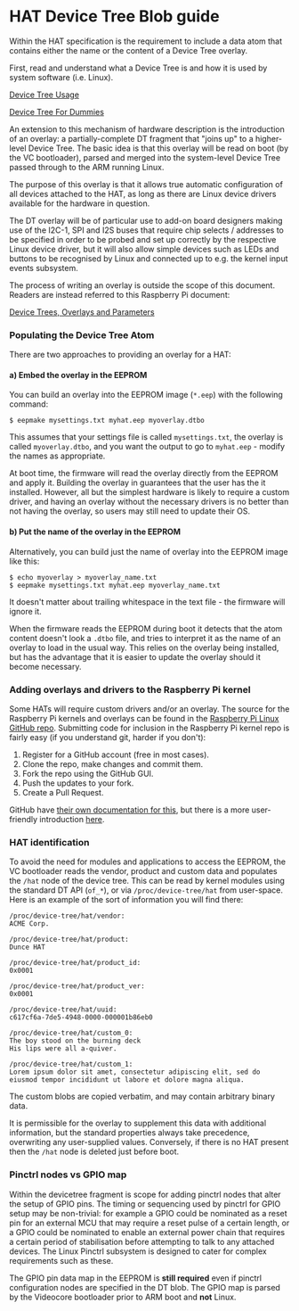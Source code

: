 # HAT Device Tree Blob guide

Within the HAT specification is the requirement to include a data atom that contains either the name or the content of a Device Tree overlay.

First, read and understand what a Device Tree is and how it is used by system software (i.e. Linux).

[Device Tree Usage](http://elinux.org/Device_Tree_Usage)

[Device Tree For Dummies](http://events.linuxfoundation.org/sites/events/files/slides/petazzoni-device-tree-dummies.pdf)

An extension to this mechanism of hardware description is the introduction of an overlay: a partially-complete DT fragment that "joins up" to a higher-level Device Tree. The basic idea is that this overlay will be read on boot (by the VC bootloader), parsed and merged into the system-level Device Tree passed through to the ARM running Linux.

The purpose of this overlay is that it allows true automatic configuration of all devices attached to the HAT, as long as there are Linux device drivers available for the hardware in question. 

The DT overlay will be of particular use to add-on board designers making use of the I2C-1, SPI and I2S buses that require chip selects / addresses to be specified in order to be probed and set up correctly by the respective Linux device driver, but it will also allow simple devices such as LEDs and buttons to be recognised by Linux and connected up to e.g. the kernel input events subsystem.

The process of writing an overlay is outside the scope of this document. Readers are instead referred to this Raspberry Pi document:

[Device Trees, Overlays and Parameters](http://www.raspberrypi.org/documentation/configuration/device-tree.md)

### Populating the Device Tree Atom

There are two approaches to providing an overlay for a HAT:

#### a) Embed the overlay in the EEPROM

You can build an overlay into the EEPROM image (`*.eep`) with the following command:
```
$ eepmake mysettings.txt myhat.eep myoverlay.dtbo
```
This assumes that your settings file is called `mysettings.txt`, the overlay is called `myoverlay.dtbo`, and you want the output to go to `myhat.eep` - modify the names as appropriate.

At boot time, the firmware will read the overlay directly from the EEPROM and apply it. Building the overlay in guarantees that the user has the it installed. However, all but the simplest hardware is likely to require a custom driver, and having an overlay without the necessary drivers is no better than not having the overlay, so users may still need to update their OS.

#### b) Put the name of the overlay in the EEPROM

Alternatively, you can build just the name of overlay into the EEPROM image like this:
```
$ echo myoverlay > myoverlay_name.txt
$ eepmake mysettings.txt myhat.eep myoverlay_name.txt
```
It doesn't matter about trailing whitespace in the text file - the firmware will ignore it.

When the firmware reads the EEPROM during boot it detects that the atom content doesn't look a `.dtbo` file, and tries to interpret it as the name of an overlay to load in the usual way. This relies on the overlay being installed, but has the advantage that it is easier to update the overlay should it become necessary.

### Adding overlays and drivers to the Raspberry Pi kernel

Some HATs will require custom drivers and/or an overlay. The source for the Raspberry Pi kernels and overlays can be found in the [Raspberry Pi Linux GitHub repo](https://github.com/raspberrypi/linux). Submitting code for inclusion in the Raspberry Pi kernel repo is fairly easy (if you understand git, harder if you don't):

1. Register for a GitHub account (free in most cases).
2. Clone the repo, make changes and commit them.
3. Fork the repo using the GitHub GUI.
4. Push the updates to your fork.
5. Create a Pull Request.

GitHub have [their own documentation for this](https://help.github.com/en/github/collaborating-with-issues-and-pull-requests), but there is a more user-friendly introduction [here](https://opensource.com/article/19/7/create-pull-request-github).

### HAT identification

To avoid the need for modules and applications to access the EEPROM, the VC bootloader reads the vendor, product and custom data and populates the `/hat` node of the device tree. This can be read by kernel modules using the standard DT API (`of_*`), or via `/proc/device-tree/hat` from user-space. Here is an example of the sort of information you will find there:
```
/proc/device-tree/hat/vendor:
ACME Corp.

/proc/device-tree/hat/product:
Dunce HAT

/proc/device-tree/hat/product_id:
0x0001

/proc/device-tree/hat/product_ver:
0x0001

/proc/device-tree/hat/uuid:
c617cf6a-7de5-4948-0000-000001b86eb0

/proc/device-tree/hat/custom_0:
The boy stood on the burning deck
His lips were all a-quiver.

/proc/device-tree/hat/custom_1:
Lorem ipsum dolor sit amet, consectetur adipiscing elit, sed do eiusmod tempor incididunt ut labore et dolore magna aliqua.
```
The custom blobs are copied verbatim, and may contain arbitrary binary data.

It is permissible for the overlay to supplement this data with additional information, but the standard properties always take precedence, overwriting any user-supplied values. Conversely, if there is no HAT present then the `/hat` node is deleted just before boot.

### Pinctrl nodes vs GPIO map

Within the devicetree fragment is scope for adding pinctrl nodes that alter the setup of GPIO pins. The timing or sequencing used by pinctrl for GPIO setup may be non-trivial: for example a GPIO could be nominated as a reset pin for an external MCU that may require a reset pulse of a certain length, or a GPIO could be nominated to enable an external power chain that requires a certain period of stabilisation before attempting to talk to any attached devices. The Linux Pinctrl subsystem is designed to cater for complex requirements such as these.

The GPIO pin data map in the EEPROM is **still required** even if pinctrl configuration nodes are specified in the DT blob. The GPIO map is parsed by the Videocore bootloader prior to ARM boot and **not** Linux.
